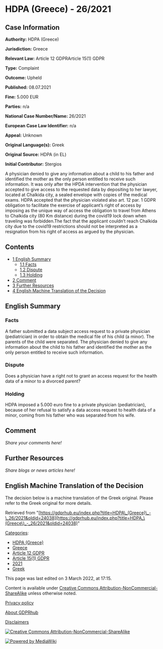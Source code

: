 # HDPA (Greece) - 26/2021

## Case Information

**Authority:** HDPA (Greece)

**Jurisdiction:** Greece

**Relevant Law:** Article 12 GDPRArticle 15(1) GDPR

**Type:** Complaint

**Outcome:** Upheld

**Published:** 08.07.2021

**Fine:** 5.000 EUR

**Parties:** n/a

**National Case Number/Name:** 26/2021

**European Case Law Identifier:** n/a

**Appeal:** Unknown

**Original Language(s):** Greek

**Original Source:** HDPA (in EL)

**Initial Contributor:** Stergios

A physician denied to give any information about a child to his father and identified the mother as the only person entitled to receive such information. It was only after the HPDA intervention that the physician accepted to give access to the requested data by depositing to her lawyer, located at Chalkida city, a sealed envelope with copies of the medical exams. HDPA accepted that the physician violated also art. 12 par. 1 GDPR obligation to facilitate the exercise of applicant’s right of access by imposing as the unique way of access the obligation to travel from Athens to Chalkida city (80 Km distance) during the covid19 lock down when traveling was forbidden.The fact that the applicant couldn’t reach Chalkida city due to the covid19 restrictions should not be interpreted as a resignation from his right of access as argued by the physician.

## Contents

*   [1 English Summary](#English_Summary)
    *   [1.1 Facts](#Facts)
    *   [1.2 Dispute](#Dispute)
    *   [1.3 Holding](#Holding)
*   [2 Comment](#Comment)
*   [3 Further Resources](#Further_Resources)
*   [4 English Machine Translation of the Decision](#English_Machine_Translation_of_the_Decision)

## English Summary

### Facts

A father submitted a data subject access request to a private physician (pediatrician) in order to obtain the medical file of his child (a minor). The parents of the child were separated. The physician denied to give any information about the child to his father and identified the mother as the only person entitled to receive such information.

### Dispute

Does a physician have a right not to grant an access request for the health data of a minor to a divorced parent?

### Holding

HDPA imposed a 5.000 euro fine to a private physician (pediatrician), because of her refusal to satisfy a data access request to health data of a minor, coming from his father who was separated from his wife.

## Comment

_Share your comments here!_

## Further Resources

_Share blogs or news articles here!_

## English Machine Translation of the Decision

The decision below is a machine translation of the Greek original. Please refer to the Greek original for more details.

Retrieved from "[https://gdprhub.eu/index.php?title=HDPA\_(Greece)\_-\_26/2021&oldid=24038](https://gdprhub.eu/index.php?title=HDPA_\(Greece\)_-_26/2021&oldid=24038)"

[Categories](/index.php?title=Special:Categories "Special:Categories"):

*   [HDPA (Greece)](/index.php?title=Category:HDPA_\(Greece\) "Category:HDPA (Greece)")
*   [Greece](/index.php?title=Category:Greece "Category:Greece")
*   [Article 12 GDPR](/index.php?title=Category:Article_12_GDPR "Category:Article 12 GDPR")
*   [Article 15(1) GDPR](/index.php?title=Category:Article_15\(1\)_GDPR "Category:Article 15(1) GDPR")
*   [2021](/index.php?title=Category:2021 "Category:2021")
*   [Greek](/index.php?title=Category:Greek "Category:Greek")

This page was last edited on 3 March 2022, at 17:15.

Content is available under [Creative Commons Attribution-NonCommercial-ShareAlike](https://creativecommons.org/licenses/by-nc-sa/4.0/) unless otherwise noted.

[Privacy policy](/index.php?title=GDPRhub:Privacy_policy)

[About GDPRhub](/index.php?title=GDPRhub:About)

[Disclaimers](/index.php?title=GDPRhub:General_disclaimer)

[![Creative Commons Attribution-NonCommercial-ShareAlike](/resources/assets/licenses/cc-by-nc-sa.png)](https://creativecommons.org/licenses/by-nc-sa/4.0/)

[![Powered by MediaWiki](/resources/assets/poweredby_mediawiki_88x31.png)](https://www.mediawiki.org/)